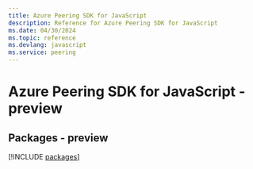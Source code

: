 ```yaml
---
title: Azure Peering SDK for JavaScript
description: Reference for Azure Peering SDK for JavaScript
ms.date: 04/30/2024
ms.topic: reference
ms.devlang: javascript
ms.service: peering
---
```

# Azure Peering SDK for JavaScript - preview
## Packages - preview
[!INCLUDE [packages](peering-index.md)]